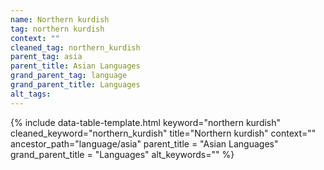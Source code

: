 ```yaml
---
name: Northern kurdish
tag: northern kurdish
context: ""
cleaned_tag: northern_kurdish
parent_tag: asia
parent_title: Asian Languages
grand_parent_tag: language
grand_parent_title: Languages
alt_tags: 
---
```


{% include data-table-template.html 
  keyword="northern kurdish" 
  cleaned_keyword="northern_kurdish" 
  title="Northern kurdish"
  context=""
  ancestor_path="language/asia" 
  parent_title = "Asian Languages"
  grand_parent_title = "Languages"
  alt_keywords=""
%}

